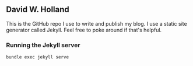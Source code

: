 ## David W. Holland ##

This is the GitHub repo I use to write and publish my blog. I use a static site generator called Jekyll. Feel free to poke around if that's helpful.

### Running the Jekyll server

```bash
bundle exec jekyll serve
```